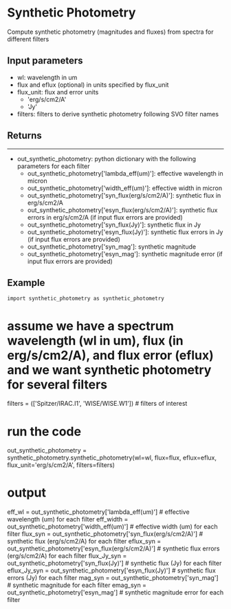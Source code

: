 # Synthetic Photometry
Compute synthetic photometry (magnitudes and fluxes) from spectra for different filters

## Input parameters
* wl: wavelength in um
* flux and eflux (optional) in units specified by flux_unit
* flux_unit: flux and error units
	* 'erg/s/cm2/A'
	* 'Jy'
* filters: filters to derive synthetic photometry following SVO filter names 

## Returns
------
* out_synthetic_photometry: python dictionary with the following parameters for each filter
	* out_synthetic_photometry['lambda_eff(um)']: effective wavelength in micron
	* out_synthetic_photometry['width_eff(um)']: effective width in micron
	* out_synthetic_photometry['syn_flux(erg/s/cm2/A)']: synthetic flux in erg/s/cm2/A
	* out_synthetic_photometry['esyn_flux(erg/s/cm2/A)']: synthetic flux errors in erg/s/cm2/A (if input flux errors are provided)
	* out_synthetic_photometry['syn_flux(Jy)']: synthetic flux in Jy
	* out_synthetic_photometry['esyn_flux(Jy)']: synthetic flux errors in Jy (if input flux errors are provided)
	* out_synthetic_photometry['syn_mag']: synthetic magnitude
	* out_synthetic_photometry['esyn_mag']: synthetic magnitude error (if input flux errors are provided)

## Example
```
import synthetic_photometry as synthetic_photometry
```

# assume we have a spectrum wavelength (wl in um), flux (in erg/s/cm2/A), and flux error (eflux) and we want synthetic photometry for several filters
filters = (['Spitzer/IRAC.I1', 'WISE/WISE.W1']) # filters of interest
# run the code
out_synthetic_photometry = synthetic_photometry.synthetic_photometry(wl=wl, flux=flux, eflux=eflux, flux_unit='erg/s/cm2/A', filters=filters)
# output
eff_wl = out_synthetic_photometry['lambda_eff(um)'] # effective wavelength (um) for each filter
eff_width = out_synthetic_photometry['width_eff(um)'] # effective width (um) for each filter
flux_syn = out_synthetic_photometry['syn_flux(erg/s/cm2/A)'] # synthetic flux (erg/s/cm2/A) for each filter
eflux_syn = out_synthetic_photometry['esyn_flux(erg/s/cm2/A)'] # synthetic flux errors (erg/s/cm2/A) for each filter
flux_Jy_syn = out_synthetic_photometry['syn_flux(Jy)'] # synthetic flux (Jy) for each filter
eflux_Jy_syn = out_synthetic_photometry['esyn_flux(Jy)'] # synthetic flux errors (Jy) for each filter
mag_syn = out_synthetic_photometry['syn_mag'] # synthetic magnitude for each filter
emag_syn = out_synthetic_photometry['esyn_mag'] # synthetic magnitude error for each filter
